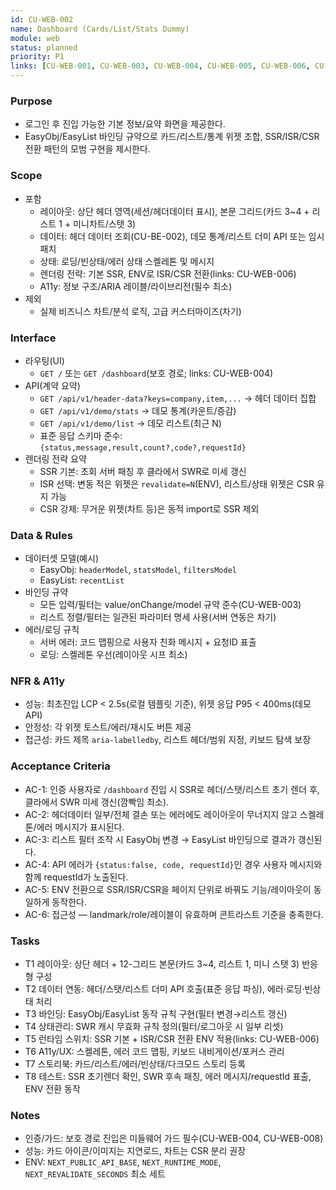 ```yaml
---
id: CU-WEB-002
name: Dashboard (Cards/List/Stats Dummy)
module: web
status: planned
priority: P1
links: [CU-WEB-001, CU-WEB-003, CU-WEB-004, CU-WEB-005, CU-WEB-006, CU-BE-002]
---
```


### Purpose
- 로그인 후 진입 가능한 기본 정보/요약 화면을 제공한다.
- EasyObj/EasyList 바인딩 규약으로 카드/리스트/통계 위젯 조합, SSR/ISR/CSR 전환 패턴의 모범 구현을 제시한다.

### Scope
- 포함
  - 레이아웃: 상단 헤더 영역(세션/헤더데이터 표시), 본문 그리드(카드 3~4 + 리스트 1 + 미니차트/스탯 3)
  - 데이터: 헤더 데이터 조회(CU-BE-002), 데모 통계/리스트 더미 API 또는 임시 패치
  - 상태: 로딩/빈상태/에러 상태 스켈레톤 및 메시지
  - 렌더링 전략: 기본 SSR, ENV로 ISR/CSR 전환(links: CU-WEB-006)
  - A11y: 정보 구조/ARIA 레이블/라이브리전(필수 최소)
- 제외
  - 실제 비즈니스 차트/분석 로직, 고급 커스터마이즈(차기)

### Interface
- 라우팅(UI)
  - `GET /` 또는 `GET /dashboard`(보호 경로; links: CU-WEB-004)
- API(계약 요약)
  - `GET /api/v1/header-data?keys=company,item,...` → 헤더 데이터 집합
  - `GET /api/v1/demo/stats` → 데모 통계(카운트/증감)
  - `GET /api/v1/demo/list` → 데모 리스트(최근 N)
  - 표준 응답 스키마 준수: `{status,message,result,count?,code?,requestId}`
- 렌더링 전략 요약
  - SSR 기본: 초회 서버 패칭 후 클라에서 SWR로 미세 갱신
  - ISR 선택: 변동 적은 위젯은 `revalidate=N`(ENV), 리스트/상태 위젯은 CSR 유지 가능
  - CSR 강제: 무거운 위젯(차트 등)은 동적 import로 SSR 제외

### Data & Rules
- 데이터셋 모델(예시)
  - EasyObj: `headerModel`, `statsModel`, `filtersModel`
  - EasyList: `recentList`
- 바인딩 규약
  - 모든 입력/필터는 value/onChange/model 규약 준수(CU-WEB-003)
  - 리스트 정렬/필터는 일관된 파라미터 명세 사용(서버 연동은 차기)
- 에러/로딩 규칙
  - 서버 에러: 코드 맵핑으로 사용자 친화 메시지 + 요청ID 표출
  - 로딩: 스켈레톤 우선(레이아웃 시프 최소)

### NFR & A11y
- 성능: 최초진입 LCP < 2.5s(로컬 템플릿 기준), 위젯 응답 P95 < 400ms(데모 API)
- 안정성: 각 위젯 토스트/에러/재시도 버튼 제공
- 접근성: 카드 제목 `aria-labelledby`, 리스트 헤더/범위 지정, 키보드 탐색 보장

### Acceptance Criteria
- AC-1: 인증 사용자로 `/dashboard` 진입 시 SSR로 헤더/스탯/리스트 초기 렌더 후, 클라에서 SWR 미세 갱신(깜빡임 최소).
- AC-2: 헤더데이터 일부/전체 결손 또는 에러에도 레이아웃이 무너지지 않고 스켈레톤/에러 메시지가 표시된다.
- AC-3: 리스트 필터 조작 시 EasyObj 변경 → EasyList 바인딩으로 결과가 갱신된다.
- AC-4: API 에러가 `{status:false, code, requestId}`인 경우 사용자 메시지와 함께 requestId가 노출된다.
- AC-5: ENV 전환으로 SSR/ISR/CSR을 페이지 단위로 바꿔도 기능/레이아웃이 동일하게 동작한다.
- AC-6: 접근성 — landmark/role/레이블이 유효하며 콘트라스트 기준을 충족한다.

### Tasks
- T1 레이아웃: 상단 헤더 + 12-그리드 본문(카드 3~4, 리스트 1, 미니 스탯 3) 반응형 구성
- T2 데이터 연동: 헤더/스탯/리스트 더미 API 호출(표준 응답 파싱), 에러·로딩·빈상태 처리
- T3 바인딩: EasyObj/EasyList 동작 규칙 구현(필터 변경→리스트 갱신)
- T4 상태관리: SWR 캐시 무효화 규칙 정의(필터/로그아웃 시 일부 리셋)
- T5 런타임 스위치: SSR 기본 + ISR/CSR 전환 ENV 적용(links: CU-WEB-006)
- T6 A11y/UX: 스켈레톤, 에러 코드 맵핑, 키보드 내비게이션/포커스 관리
- T7 스토리북: 카드/리스트/에러/빈상태/다크모드 스토리 등록
- T8 테스트: SSR 초기렌더 확인, SWR 후속 패칭, 에러 메시지/requestId 표출, ENV 전환 동작

### Notes
- 인증/가드: 보호 경로 진입은 미들웨어 가드 필수(CU-WEB-004, CU-WEB-008)
- 성능: 카드 아이콘/이미지는 지연로드, 차트는 CSR 분리 권장
- ENV: `NEXT_PUBLIC_API_BASE`, `NEXT_RUNTIME_MODE`, `NEXT_REVALIDATE_SECONDS` 최소 세트
